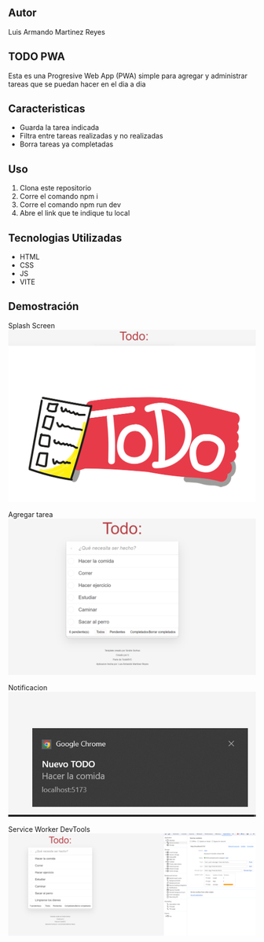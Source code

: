 ## Autor
Luis Armando Martinez Reyes

## TODO PWA
Esta es una Progresive Web App (PWA) simple para agregar y administrar tareas que se puedan hacer en el dia a dia

## Caracteristicas
- Guarda la tarea indicada
- Filtra entre tareas realizadas y no realizadas
- Borra tareas ya completadas

## Uso
1. Clona este repositorio 
2. Corre el comando npm i
3. Corre el comando npm run dev
4. Abre el link que te indique tu local

## Tecnologias Utilizadas
- HTML
- CSS
- JS
- VITE

## Demostración
Splash Screen
![PWA Splash](screenshots/splashScreen.png)

Agregar tarea
![PWA Add Wager](screenshots/addTodo.png)

Notificacion
![PWA Notification](screenshots/Notification.png)

Service Worker DevTools
![PWA Service Worker](screenshots/serviceWorker.png)